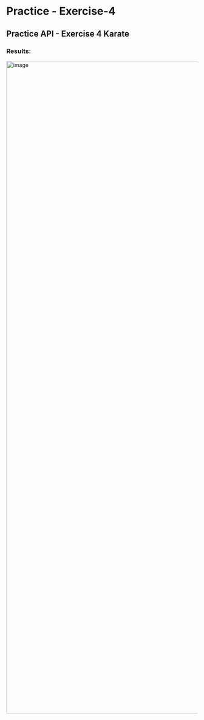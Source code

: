 # Practice - Exercise-4

## Practice API - Exercise 4 Karate

### Results:

<img width="1714" alt="image" src="https://user-images.githubusercontent.com/86013814/178356935-a27604cc-70e0-4670-9079-42c477b25200.png">
